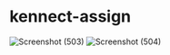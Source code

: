 # kennect-assign
![Screenshot (503)](https://user-images.githubusercontent.com/105649374/210006293-b3843063-f7a2-44dc-bc63-936d425108ed.png)
![Screenshot (504)](https://user-images.githubusercontent.com/105649374/210006314-7c16c49d-cb72-431a-9e30-8e39c22bf22c.png)

